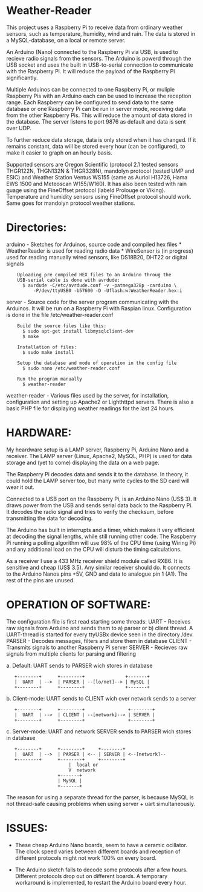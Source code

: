 Weather-Reader
==============

This project uses a Raspberry Pi to receive data from ordinary 
weather sensors, such as temperature, humidity, wind and rain. The 
data is stored in a MySQL-database, on a local or remote server.

An Arduino (Nano) connected to the Raspberry Pi via USB, is used to 
recieve radio signals from the sensors. The Arduino is powerd through 
the USB socket and uses the built in USB-to-serial connection to 
communicate with the Raspberry Pi. It will reduce the payload of the 
Raspberry Pi significantly.

Multiple Arduinos can be connected to one Raspberry Pi, or muliple 
Raspberry Pis with an Arduino each can be used to increase the 
reception range. Each Raspberry can be configured to send data to the 
same database or one Raspberry Pi can be run in server mode, 
receiving data from the other Raspberry Pis. This will reduce the 
amount of data stored in the database. The server listens to port 
9876 as default and data is sent over UDP.

To further reduce data storage, data is only stored when it has 
changed. If it remains constant, data will be stored every hour 
(can be configured), to make it easier to graph on an hourly basis.

Supported sensors are Oregon Scientific (protocol 2.1 tested sensors 
THGR122N, THGN132N & THGR328N), mandolyn protocol (tested UMP and 
ESIC) and Weather Station Ventus WS155 (same as Auriol H13726, Hama 
EWS 1500 and Meteoscan W155/W160). It has also been tested with 
rain guage using the FineOffset protocol (labeld Prolouge or Viking). 
Temperature and humidity sensors using FineOffset protocol should 
work. Same goes for mandolyn protocol weather stations.

Directories:
============

arduino - Sketches for Arduinos, source code and compiled hex files
        * WeatherReader is used for reading radio data
        * WireSensor is (in progress) used for reading manually wired 
        sensors, like DS18B20, DHT22 or digital signals
        
        Uploading pre compiled HEX files to an Arduino throug the
        USB-serial cable is done with avrdude:
          $ avrdude -C/etc/avrdude.conf -v -patmega328p -carduino \
              -P/dev/ttyUSB0 -b57600 -D -Uflash:w:WeatherReader.hex:i

server - Source code for the server program communicating with the 
        Arduinos. It will be run on a Raspberry Pi with Raspian linux. 
        Configuration is done in the file /etc/weather-reader.conf
        
        Build the source files like this:
          $ sudo apt-get install libmysqlclient-dev
          $ make
          
        Installation of files:
          $ sudo make install
        
        Setup the database and mode of operation in the config file
          $ sudo nano /etc/weather-reader.conf
          
        Run the program manually
          $ weather-reader

weather-reader - Various files used by the server, for installation, 
        configuration and setting up Apache2 or Lighthttpd servers.
        There is also a basic PHP file for displaying weather 
        readings for the last 24 hours.
          
HARDWARE:
=========

My heardware setup is a LAMP server, Raspberry Pi, Arduino Nano and a receiver.
The LAMP server (Linux, Apache2, MySQL, PHP) is used for data storage and 
(yet to come) displaying the data on a web page.

The Raspberry Pi decodes data and sends it to the database. In theory, it could 
hold the LAMP server too, but many write cycles to the SD card will wear it out.

Connected to a USB port on the Raspberry Pi, is an Arduino Nano (US$ 3). It draws 
power from the USB and sends serial data back to the Raspberry Pi. It decodes the 
radio signal and tries to verify the checksum, before transmitting the data for 
decoding.

The Arduino has built in interrupts and a timer, which makes it very efficient at 
decoding the signal lengths, while still running other code. The Raspberry Pi running 
a polling algorithm will use 98% of the CPU time (using Wiring Pi) and any additional 
load on the CPU will disturb the timing calculations.

As a receiver I use a 433 MHz receiver shield module called RXB6. It is sensitive 
and cheap (US$ 3.5). Any similar receiver should do. It connects to the Arduino Nanos 
pins +5V, GND and data to analogue pin 1 (A1). The rest of the pins are unused.


OPERATION OF SOFTWARE:
======================

The configuration file is first read starting some threads: 
   UART   - Receives raw signals from Arduino and sends them to a) 
            parser or b) client thread. A UART-thread is started for
            every ttyUSBx device seen in the directory /dev.
   PARSER - Decodes messages, filters and store them in database
   CLIENT - Transmits signals to another Raspberry Pi server
   SERVER - Recieves raw signals from multiple clients for parsing 
            and filtering

a. Default: UART sends to PARSER wich stores in database
```
   +--------+      +--------+               +-------+
   |  UART  | -->  | PARSER | --[lo/net]--> | MySQL |
   +--------+      +--------+               +-------+
```
b. Client-mode: UART sends to CLIENT wich over network sends to a server 
```
   +--------+      +--------+                +--------+
   |  UART  | -->  | CLIENT | --[network]--> | SERVER |
   +--------+      +--------+                +--------+
```
c. Server-mode: UART and network SERVER sends to PARSER wich stores in database 
```
   +--------+      +--------+     +--------+
   |  UART  | -->  | PARSER | <-- | SERVER | <--[network]--
   +--------+      +--------+     +--------+
                       |  local or
                       V  network
                   +-------+
                   | MySQL |
                   +-------+
```
The reason for using a separate thread for the parser, is because MySQL is 
not thread-safe causing problems when using server + uart simultaneously.

ISSUES:
=======
- These cheap Arduino Nano boards, seem to have a ceramic ocillator. The clock speed 
  varies between different boards and reception of different protocols might not work 
  100% on every board.

- The Arduino sketch fails to decode some protocols after a few hours. Different protocols 
  drop out on different boards. A temporary workaround is implemented, to restart the 
  Arduino board every hour.
